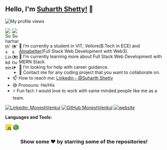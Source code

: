 ## Hello, I'm [Suharth Shetty!](https://suharth.github.io/portfolio/) 👋

<p align="left"> <img src="https://komarev.com/ghpvc/?username=Suharth&color=000000&style=plastic" alt="My profile views" /> </p>


<a href="https://www.linkedin.com/in/suharth-shetty/">
  <img align="left" alt="Suharth's Linkdein" width="22px" src="https://cdn.jsdelivr.net/npm/simple-icons@v3/icons/linkedin.svg" />
</a>
<a href="https://github.com/Suharth">
  <img align="left" alt="Suharth's Github" width="22px" src="https://cdn.jsdelivr.net/npm/simple-icons@v3/icons/github.svg" />
</a>

<br/>
<br/>

- 🔭 I’m currently a student in VIT, Vellore(B.Tech in ECE) and [Almabetter](https://www.almabetter.com/)(Full Stack Web Development with Web3).
- 🌱 I’m currently learning more about Full Stack Web Development with MERN Stack.
- 🤔 I’m looking for help with career guidance.
- 💬 Contact me for any coding project that you want to collaborate on.
- 📫 How to reach me: [Linkedin - @Suharth Shetty](https://www.linkedin.com/in/suharth-shetty/)
- 😄 Pronouns: He/His
- ⚡ Fun fact: I would love to work with same minded people like me as a team.

[![Linkedin: MoneshVenkul](https://img.shields.io/badge/-MoneshVenkul-blue?style=flat-square&logo=Linkedin&logoColor=white&link=https://www.linkedin.com/in/monesh-venkul-vommi-8a80b6174/)](https://www.linkedin.com/in/monesh-venkul-vommi-8a80b6174/)
[![GitHub MoneshVenkul](https://img.shields.io/github/followers/iampawan?label=follow&style=social)](https://github.com/moneshvenkul)
[![website](https://img.shields.io/badge/PortfolioWebsite-MoneshVenkul.live-2648ff?style=flat-square&logo=google-chrome)](https://moneshvenkul.github.io/)


**Languages and Tools:**  

<code><img height="20" src="https://raw.githubusercontent.com/github/explore/80688e429a7d4ef2fca1e82350fe8e3517d3494d/topics/javascript/javascript.png"></code>
<code><img height="20" src="https://raw.githubusercontent.com/github/explore/80688e429a7d4ef2fca1e82350fe8e3517d3494d/topics/nodejs/nodejs.png"></code>    


<div align="center">

### Show some ❤️ by starring some of the repositories!

</div>

